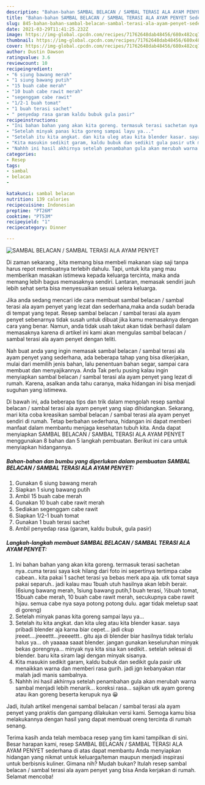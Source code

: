 ```yaml
---
description: "Bahan-bahan SAMBAL BELACAN / SAMBAL TERASI ALA AYAM PENYET Sederhana Untuk Jualan"
title: "Bahan-bahan SAMBAL BELACAN / SAMBAL TERASI ALA AYAM PENYET Sederhana Untuk Jualan"
slug: 845-bahan-bahan-sambal-belacan-sambal-terasi-ala-ayam-penyet-sederhana-untuk-jualan
date: 2021-03-29T11:41:25.232Z
image: https://img-global.cpcdn.com/recipes/71762648dab48456/680x482cq70/sambal-belacan-sambal-terasi-ala-ayam-penyet-foto-resep-utama.jpg
thumbnail: https://img-global.cpcdn.com/recipes/71762648dab48456/680x482cq70/sambal-belacan-sambal-terasi-ala-ayam-penyet-foto-resep-utama.jpg
cover: https://img-global.cpcdn.com/recipes/71762648dab48456/680x482cq70/sambal-belacan-sambal-terasi-ala-ayam-penyet-foto-resep-utama.jpg
author: Dustin Dawson
ratingvalue: 3.6
reviewcount: 10
recipeingredient:
- "6 siung bawang merah"
- "1 siung bawang putih"
- "15 buah cabe merah"
- "10 buah cabe rawit merah"
- "segenggam cabe rawit"
- "1/2-1 buah tomat"
- "1 buah terasi sachet"
- " penyedap rasa garam kaldu bubuk gula pasir"
recipeinstructions:
- "Ini bahan bahan yang akan kita goreng. termasuk terasi sachetan nya..cuma terasi saya kok hilang dari foto ini sepertinya tertimpa cabe cabean.. kita pakai 1 sachet terasi ya bebas merk apa aja. utk tomat saya pakai separuh.. jadi kalau mau 1buah utuh hasilnya akan lebih berair. (6siung bawang merah, 1siung bawang putih,1 buah terasi, ½buah tomat, 15buah cabe merah, 10 buah cabe rawit merah, secukupnya cabe rawit hijau. semua cabe nya saya potong potong dulu. agar tidak meletup saat di goreng)"
- "Setelah minyak panas kita goreng sampai layu ya..."
- "Setelah itu kita angkat. dan kita uleg atau kita blender kasar. saya pribadi blender aja karna biar cepet... jadi ckup jreeet....jreeettt...jreeeettt.. gitu aja di blender biar hasilnya tidak terlalu halus ya... oh yaaaaa saaat blender. jangan gunakan keseluruhan minyak bekas gorengnya... minyak nya kita sisa kan sedikit.. setelah selesai di blender. baru kita siram lagi dengan minyak sisanya."
- "Kita masukin sedikit garam, kaldu bubuk dan sedikit gula pasir utk menaikkan warna dan memberi rasa gurih. jadi jgn kebanyakan ntar malah jadi manis sambalnya."
- "Nahhh ini hasil akhirnya setelah penambahan gula akan merubah warna sambal menjadi lebih menarik... koreksi rasa... sajikan utk ayam goreng atau ikan goreng beserta kerupuk nya 😀"
categories:
- Resep
tags:
- sambal
- belacan
- 

katakunci: sambal belacan  
nutrition: 139 calories
recipecuisine: Indonesian
preptime: "PT26M"
cooktime: "PT53M"
recipeyield: "1"
recipecategory: Dinner

---
```



![SAMBAL BELACAN / SAMBAL TERASI ALA AYAM PENYET](https://img-global.cpcdn.com/recipes/71762648dab48456/680x482cq70/sambal-belacan-sambal-terasi-ala-ayam-penyet-foto-resep-utama.jpg)

Di zaman  sekarang , kita memang bisa membeli makanan siap saji tanpa harus repot membuatnya terlebih dahulu. Tapi, untuk kita yang mau memberikan masakan istimewa kepada keluarga tercinta, maka anda memang lebih bagus memasaknya sendiri. Lantaran, memasak sendiri jauh lebih sehat serta bisa menyesuaikan sesuai selera keluarga.

Jika anda sedang mencari ide cara membuat sambal belacan / sambal terasi ala ayam penyet yang lezat dan sederhana,maka anda sudah berada di tempat yang tepat. Resep sambal belacan / sambal terasi ala ayam penyet  sebenarnya tidak susah untuk dibuat jika kamu memasaknya dengan cara yang benar. Namun, anda tidak usah takut akan tidak berhasil dalam memasaknya 
karena di artikel ini kami akan mengulas sambal belacan / sambal terasi ala ayam penyet dengan teliti.  



Nah buat anda yang ingin memasak sambal belacan / sambal terasi ala ayam penyet yang sederhana, ada beberapa tahap yang bisa dikerjakan, mulai dari memilih jenis bahan, lalu penentuan bahan segar, sampai cara membuat dan menyajikannya. Anda Tak perlu pusing kalau ingin menyiapkan sambal belacan / sambal terasi ala ayam penyet yang lezat di rumah. Karena, asalkan anda  tahu caranya, maka hidangan ini bisa menjadi suguhan yang istimewa.

Di bawah ini, ada beberapa tips dan trik dalam mengolah resep sambal belacan / sambal terasi ala ayam penyet yang siap dihidangkan. Sekarang, mari kita coba kreasikan sambal belacan / sambal terasi ala ayam penyet sendiri di rumah. Tetap berbahan sederhana, hidangan ini dapat memberi manfaat dalam membantu menjaga kesehatan tubuh kita. Anda dapat menyiapkan SAMBAL BELACAN / SAMBAL TERASI ALA AYAM PENYET menggunakan 8 bahan dan 5 langkah pembuatan. Berikut ini cara untuk menyiapkan hidangannya.

<!--inarticleads1-->

##### Bahan-bahan dan bumbu yang diperlukan dalam pembuatan SAMBAL BELACAN / SAMBAL TERASI ALA AYAM PENYET:

1. Gunakan 6 siung bawang merah
1. Siapkan 1 siung bawang putih
1. Ambil 15 buah cabe merah
1. Gunakan 10 buah cabe rawit merah
1. Sediakan segenggam cabe rawit
1. Siapkan 1/2-1 buah tomat
1. Gunakan 1 buah terasi sachet
1. Ambil  penyedap rasa (garam, kaldu bubuk, gula pasir)




<!--inarticleads2-->

##### Langkah-langkah membuat SAMBAL BELACAN / SAMBAL TERASI ALA AYAM PENYET:

1. Ini bahan bahan yang akan kita goreng. termasuk terasi sachetan nya..cuma terasi saya kok hilang dari foto ini sepertinya tertimpa cabe cabean.. kita pakai 1 sachet terasi ya bebas merk apa aja. utk tomat saya pakai separuh.. jadi kalau mau 1buah utuh hasilnya akan lebih berair. (6siung bawang merah, 1siung bawang putih,1 buah terasi, ½buah tomat, 15buah cabe merah, 10 buah cabe rawit merah, secukupnya cabe rawit hijau. semua cabe nya saya potong potong dulu. agar tidak meletup saat di goreng)
1. Setelah minyak panas kita goreng sampai layu ya...
1. Setelah itu kita angkat. dan kita uleg atau kita blender kasar. saya pribadi blender aja karna biar cepet... jadi ckup jreeet....jreeettt...jreeeettt.. gitu aja di blender biar hasilnya tidak terlalu halus ya... oh yaaaaa saaat blender. jangan gunakan keseluruhan minyak bekas gorengnya... minyak nya kita sisa kan sedikit.. setelah selesai di blender. baru kita siram lagi dengan minyak sisanya.
1. Kita masukin sedikit garam, kaldu bubuk dan sedikit gula pasir utk menaikkan warna dan memberi rasa gurih. jadi jgn kebanyakan ntar malah jadi manis sambalnya.
1. Nahhh ini hasil akhirnya setelah penambahan gula akan merubah warna sambal menjadi lebih menarik... koreksi rasa... sajikan utk ayam goreng atau ikan goreng beserta kerupuk nya 😀




Jadi, itulah artikel mengenai  sambal belacan / sambal terasi ala ayam penyet  yang praktis dan gampang dilakukan versi kami. Semoga kamu bisa melakukannya dengan hasil yang dapat membuat oreng tercinta di rumah senang. 

Terima kasih anda telah membaca resep yang tim kami tampilkan di sini. Besar harapan kami, resep  SAMBAL BELACAN / SAMBAL TERASI ALA AYAM PENYET sederhana di atas dapat membantu Anda menyiapkan hidangan yang nikmat untuk keluarga/teman maupun menjadi inspirasi untuk berbisnis kuliner. Gimana nih? Mudah bukan? Itulah resep sambal belacan / sambal terasi ala ayam penyet yang bisa Anda kerjakan di rumah. Selamat mencoba!

